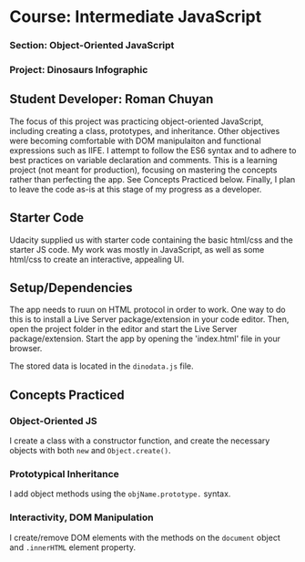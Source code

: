 # Course: Intermediate JavaScript
### Section: Object-Oriented JavaScript
### Project: Dinosaurs Infographic

## Student Developer: Roman Chuyan
The focus of this project was practicing object-oriented JavaScript, including creating a class, prototypes, and inheritance.
Other objectives were becoming comfortable with DOM manipulaiton and functional expressions such as IIFE.
I attempt to follow the ES6 syntax and to adhere to best practices on variable declaration and comments. 
This is a learning project (not meant for production), focusing on mastering the concepts rather than perfecting the app.
See Concepts Practiced below. Finally, I plan to leave the code as-is at this stage of my progress as a developer.

## Starter Code
Udacity supplied us with starter code containing the basic html/css and the starter JS code. 
My work was mostly in JavaScript, as well as some html/css to create an interactive, appealing UI.

## Setup/Dependencies
The app needs to ruun on HTML protocol in order to work. 
One way to do this is to install a Live Server package/extension in your code editor. 
Then, open the project folder in the editor and start the Live Server package/extension. Start the app by opening the 'index.html' file in your browser. 

The stored data is located in the `dinodata.js` file.

## Concepts Practiced

### Object-Oriented JS
I create a class with a constructor function, and create the necessary objects with both `new` and `Object.create()`. 

### Prototypical Inheritance
I add object methods using the `objName.prototype.` syntax.

### Interactivity, DOM Manipulation
I create/remove DOM elements with the methods on the `document` object and `.innerHTML` element property. 
